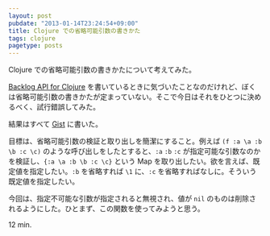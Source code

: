 ```yaml
---
layout: post
pubdate: "2013-01-14T23:24:54+09:00"
title: Clojure での省略可能引数の書きかた
tags: clojure
pagetype: posts
---
```

Clojure での省略可能引数の書きかたについて考えてみた。

[Backlog API for Clojure][backlog-api-for-clojure] を書いているときに気づいたことなのだけれど、ぼくは省略可能引数の書きかたが定まっていない。そこで今日はそれをひとつに決めるべく、試行錯誤してみた。

結果はすべて [Gist][gist] に書いた。

目標は、省略可能引数の検証と取り出しを簡潔にすること。例えば `(f :a \a :b \b :c \c)` のような呼び出しをしたとすると、`:a` `:b` `:c` が指定可能な引数なのかを検証し、`{:a \a :b \b :c \c}` という Map を取り出したい。欲を言えば、既定値を指定したい。`:b` を省略すれば `\1` に、`:c` を省略すればなしに。そういう既定値を指定したい。

今回は、指定不可能な引数が指定されると無視され、値が `nil` のものは削除されるようにした。ひとまず、この関数を使ってみようと思う。

12 min.

[backlog-api-for-clojure]: https://github.com/bouzuya/clj-backlog
[gist]: https://gist.github.com/4529917
